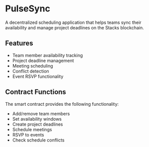 # PulseSync

A decentralized scheduling application that helps teams sync their availability and manage project deadlines on the Stacks blockchain.

## Features
- Team member availability tracking
- Project deadline management
- Meeting scheduling
- Conflict detection
- Event RSVP functionality

## Contract Functions
The smart contract provides the following functionality:
- Add/remove team members
- Set availability windows
- Create project deadlines
- Schedule meetings
- RSVP to events
- Check schedule conflicts